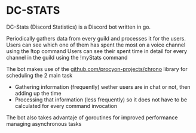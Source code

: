 # DC-STATS

DC-Stats (Discord Statistics) is a Discord bot written in go.

Periodically gathers data from every guild and processes it for the users.
Users can see which one of them has spent the most on a voice channel using the !top command
Users can see their spent time in detail for every channel in the guild using the !myStats command

The bot makes use of the [github.com/procyon-projects/chrono](https://github.com/procyon-projects/chrono) library for scheduling the 2 main task

- Gathering information (frequently) wether users are in chat or not, then adding up the time
- Processing that information (less frequently) so it does not have to be calculated for every command invocation

The bot also takes advantaje of goroutines for improved performance managing asynchronous tasks
